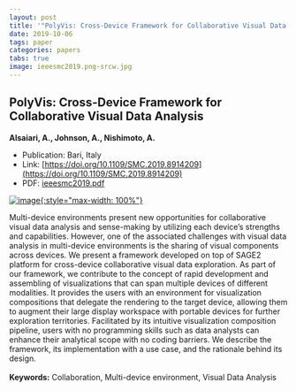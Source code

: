 ```yaml
---
layout: post
title: '"PolyVis: Cross-Device Framework for Collaborative Visual Data Analysis"'
date: 2019-10-06
tags: paper
categories: papers
tabs: true
image: ieeesmc2019.png-srcw.jpg
---
```


## PolyVis: Cross-Device Framework for Collaborative Visual Data Analysis
**Alsaiari, A., Johnson, A., Nishimoto, A.**
- Publication: Bari, Italy
- Link: [https://doi.org/10.1109/SMC.2019.8914209](https://doi.org/10.1109/SMC.2019.8914209)
- PDF: [ieeesmc2019.pdf](/documents/ieeesmc2019.pdf)


[![image](https://www.evl.uic.edu/output/originals/ieeesmc2019.png-srcw.jpg){:style="max-width: 100%"}](https://www.evl.uic.edu/output/originals/ieeesmc2019.png-srcw.jpg)

Multi-device environments present new opportunities for collaborative visual data analysis and sense-making by utilizing each device&rsquo;s strengths and capabilities. However, one of the associated challenges with visual data analysis in multi-device environments is the sharing of visual components across devices. We present a framework developed on top of SAGE2 platform for cross-device collaborative visual data exploration. As part of our framework, we contribute to the concept of rapid development and assembling of visualizations that can span multiple devices of different modalities. It provides the users with an environment for visualization compositions that delegate the rendering to the target device, allowing them to augment their large display workspace with portable devices for further exploration territories. Facilitated by its intuitive visualization composition pipeline, users with no programming skills such as data analysts can enhance their analytical scope with no coding barriers. We describe the framework, its implementation with a use case, and the rationale behind its design.<br><br> 
<strong>Keywords:</strong> Collaboration, Multi-device environment, Visual Data Analysis